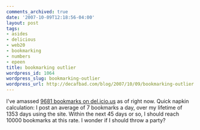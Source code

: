 ```yaml
---
comments_archived: true
date: '2007-10-09T12:18:56-04:00'
layout: post
tags:
- asides
- delicious
- web20
- bookmarking
- numbers
- epeen
title: bookmarking outlier
wordpress_id: 1064
wordpress_slug: bookmarking-outlier
wordpress_url: http://decafbad.com/blog/2007/10/09/bookmarking-outlier
---
```

<p>I've amassed <a href="http://del.icio.us/deusx">9681 bookmarks on del.icio.us</a> as of right now.  Quick napkin calculation:  I post an average of 7 bookmarks a day, over my lifetime of 1353 days using the site.  Within the next 45 days or so, I should reach 10000 bookmarks at this rate.  I wonder if I should throw a party?</p>
